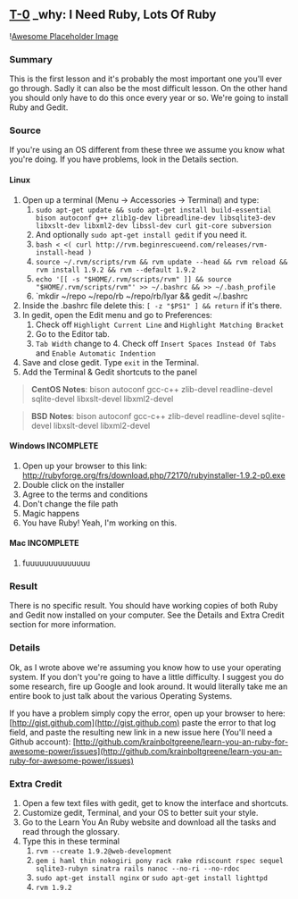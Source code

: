 ## [T-0](id:section-one) \_why: I Need Ruby, Lots Of Ruby
\![Awesome Placeholder Image](http://dummyimage.com/300/00/44.png&text=Awesome%20Placeholder "So awesome.")

### Summary
This is the first lesson and it's probably the most important one you'll ever go through. Sadly it can also be the most difficult lesson. On the other hand you should only have to do this once every year or so. We're going to install Ruby and Gedit.

### Source
If you're using an OS different from these three we assume you know what you're doing. If you have problems, look in the Details section.

#### Linux
1. Open up a terminal (Menu -> Accessories -> Terminal) and type:
    1. `sudo apt-get update && sudo apt-get install build-essential bison autoconf g++ zlib1g-dev libreadline-dev libsqlite3-dev libxslt-dev libxml2-dev libssl-dev curl git-core subversion`
    2. And optionally `sudo apt-get install gedit` if you need it.
    3. `bash < <( curl http://rvm.beginrescueend.com/releases/rvm-install-head )`
    4. `source ~/.rvm/scripts/rvm && rvm update --head && rvm reload && rvm install 1.9.2 && rvm --default 1.9.2`
    5. `echo '[[ -s "$HOME/.rvm/scripts/rvm" ]] && source "$HOME/.rvm/scripts/rvm"' >> ~/.bashrc && >> ~/.bash_profile`
    6. `mkdir ~/repo ~/repo/rb ~/repo/rb/lyar && gedit ~/.bashrc
2. Inside the .bashrc file delete this: `[ -z "$PS1" ] && return` if it's there.
3. In gedit, open the Edit menu and go to Preferences:
    1. Check off `Highlight Current Line` and `Highlight Matching Bracket`
    2. Go to the Editor tab.
    3. `Tab Width` change to 4. Check off `Insert Spaces Instead Of Tabs` and `Enable Automatic Indention`
4. Save and close gedit. Type `exit` in the Terminal.
5. Add the Terminal & Gedit shortcuts to the panel

> **CentOS Notes**: bison autoconf gcc-c++ zlib-devel readline-devel sqlite-devel libxslt-devel libxml2-devel

> **BSD Notes**: bison autoconf gcc-c++ zlib-devel readline-devel sqlite-devel libxslt-devel libxml2-devel

#### Windows **INCOMPLETE**
1. Open up your browser to this link: http://rubyforge.org/frs/download.php/72170/rubyinstaller-1.9.2-p0.exe
2. Double click on the installer
3. Agree to the terms and conditions
4. Don't change the file path
5. Magic happens
6. You have Ruby! Yeah, I'm working on this.

#### Mac **INCOMPLETE**
1. fuuuuuuuuuuuuuu

### Result
There is no specific result. You should have working copies of both Ruby and Gedit now installed on your computer. See the Details and Extra Credit section for more information.

### Details
Ok, as I wrote above we're assuming you know how to use your operating system. If you don't you're going to have a little difficulty. I suggest you do some research, fire up Google and look around. It would literally take me an entire book to just talk about the various Operating Systems.

If you have a problem simply copy the error, open up your browser to here: [http://gist.github.com](http://gist.github.com) paste the error to that log field, and paste the resulting new link in a new issue here (You'll need a Github account): [http://github.com/krainboltgreene/learn-you-an-ruby-for-awesome-power/issues](http://github.com/krainboltgreene/learn-you-an-ruby-for-awesome-power/issues)

### Extra Credit
1. Open a few text files with gedit, get to know the interface and shortcuts.
2. Customize gedit, Terminal, and your OS to better suit your style.
3. Go to the Learn You An Ruby website and download all the tasks and read through the glossary.
4. Type this in these terminal
    1. `rvm --create 1.9.2@web-development`
    2. `gem i haml thin nokogiri pony rack rake rdiscount rspec sequel sqlite3-rubyn sinatra rails nanoc --no-ri --no-rdoc`
    3. `sudo apt-get install nginx` or `sudo apt-get install lighttpd`
    4. `rvm 1.9.2`
